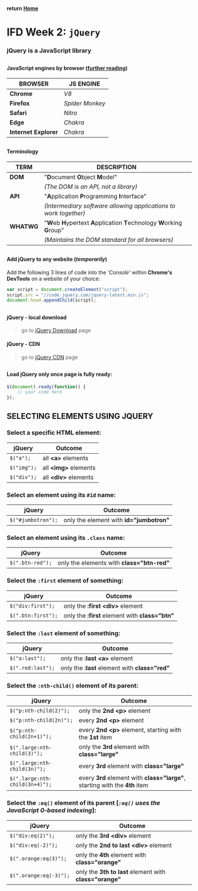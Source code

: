 #### return [Home](https://github.com/TravelTimN/ci-ifd-lead/blob/master/README.md)

##

# IFD Week 2: `jQuery`

### **jQuery** is a JavaScript library

##

#### JavaScript engines by browser ([further reading](https://en.wikipedia.org/wiki/List_of_ECMAScript_engines))
| BROWSER | JS ENGINE |
| --- | --- |
| **Chrome** | *V8* |
| **Firefox** | *Spider Monkey* |
| **Safari** | *Nitro* |
| **Edge** | *Chakra* |
| **Internet Explorer** | *Chakra* |

##

#### **Terminology**
| TERM | DESCRIPTION |
| --- | --- |
| **DOM** | "**D**ocument **O**bject **M**odel" |
| | *(The DOM is an API, not a library)* |
| **API** | "**A**pplication **P**rogramming **I**nterface" |
| | *(Intermediary software allowing applications to work together)* |
| **WHATWG** | "**W**eb **H**ypertext **A**pplication **T**echnology **W**orking **G**roup" |
| | *(Maintains the DOM standard for all browsers)* |

##

#### **Add jQuery to any website** (*temporarily*)
Add the following 3 lines of code into the *'Console'* within **Chrome's DevTools** on a website of your choice:
~~~~js
var script = document.createElement("script");
script.src = "//code.jquery.com/jquery-latest.min.js";
document.head.appendChild(script);
~~~~

##

#### **jQuery** - local download
> go to [jQuery Download](https://jquery.com/download/) page
#### **jQuery** - CDN
> go to [jQuery CDN](https://code.jquery.com/) page

##

#### Load jQuery only once page is fully ready:
~~~~js
$(document).ready(function() {
    // your code here
});
~~~~

##
##

## **SELECTING ELEMENTS USING JQUERY**

### Select a specific HTML element:
| jQuery | Outcome |
| --- | --- |
| `$("a");` | all **&lt;a&gt;** elements |
| `$("img");` | all **&lt;img&gt;** elements |
| `$("div");` | all **&lt;div&gt;** elements |

### Select an element using its `#id` name:
| jQuery | Outcome |
| --- | --- |
| `$("#jumbotron");` | only the element with **id="jumbotron"** |

### Select an element using its `.class` name:
| jQuery | Outcome |
| --- | --- |
| `$(".btn-red");` | only the elements with **class="btn-red"** |

### Select the `:first` element of something:
| jQuery | Outcome |
| --- | --- |
| `$("div:first");` | only the **:first** **&lt;div&gt;** element |
| `$(".btn:first");` | only the **:first** element with **class="btn"** |

### Select the `:last` element of something:
| jQuery | Outcome |
| --- | --- |
| `$("a:last");` | only the **:last** **&lt;a&gt;** element |
| `$(".red:last");` | only the **:last** element with **class="red"** |

### Select the `:nth-child()` element of its parent:
| jQuery | Outcome |
| --- | --- |
| `$("p:nth-child(2)");` | only the **2nd** **&lt;p&gt;** element |
| `$("p:nth-child(2n)");` | every **2nd** **&lt;p&gt;** element |
| `$("p:nth-child(2n+1)");` | every **2nd** **&lt;p&gt;** element, starting with the **1st** item |
| `$(".large:nth-child(3)");` | only the **3rd** element with **class="large"** |
| `$(".large:nth-child(3n)");` | every **3rd** element with **class="large"** |
| `$(".large:nth-child(3n+4)");` | every **3rd** element with **class="large"**, starting with the **4th** item |

### Select the `:eq()` element of its parent [*`:eq()` uses the JavaScript 0-based indexing*]:
| jQuery | Outcome |
| --- | --- |
| `$("div:eq(2)");` | only the **3rd** **&lt;div&gt;** element |
| `$("div:eq(-2)");` | only the **2nd to last** **&lt;div&gt;** element |
| `$(".orange:eq(3)");` | only the **4th** element with **class="orange"** |
| `$(".orange:eq(-3)");` | only the **3th to last** element with **class="orange"** |

